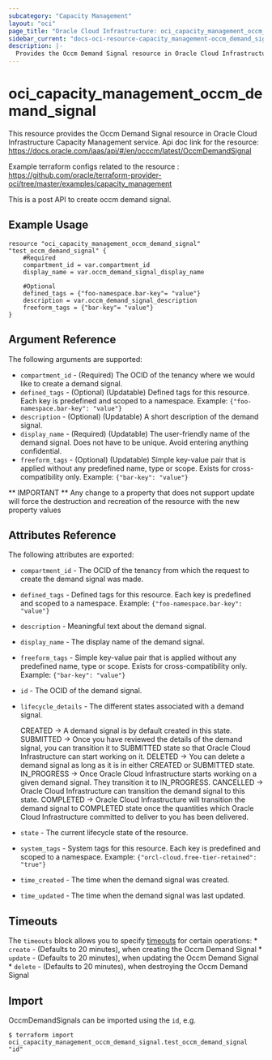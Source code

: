 ```yaml
---
subcategory: "Capacity Management"
layout: "oci"
page_title: "Oracle Cloud Infrastructure: oci_capacity_management_occm_demand_signal"
sidebar_current: "docs-oci-resource-capacity_management-occm_demand_signal"
description: |-
  Provides the Occm Demand Signal resource in Oracle Cloud Infrastructure Capacity Management service
---
```


# oci_capacity_management_occm_demand_signal
This resource provides the Occm Demand Signal resource in Oracle Cloud Infrastructure Capacity Management service.
Api doc link for the resource: https://docs.oracle.com/iaas/api/#/en/occcm/latest/OccmDemandSignal

Example terraform configs related to the resource : https://github.com/oracle/terraform-provider-oci/tree/master/examples/capacity_management

This is a post API to create occm demand signal.


## Example Usage

```hcl
resource "oci_capacity_management_occm_demand_signal" "test_occm_demand_signal" {
	#Required
	compartment_id = var.compartment_id
	display_name = var.occm_demand_signal_display_name

	#Optional
	defined_tags = {"foo-namespace.bar-key"= "value"}
	description = var.occm_demand_signal_description
	freeform_tags = {"bar-key"= "value"}
}
```

## Argument Reference

The following arguments are supported:

* `compartment_id` - (Required) The OCID of the tenancy where we would like to create a demand signal. 
* `defined_tags` - (Optional) (Updatable) Defined tags for this resource. Each key is predefined and scoped to a namespace. Example: `{"foo-namespace.bar-key": "value"}` 
* `description` - (Optional) (Updatable) A short description of the demand signal. 
* `display_name` - (Required) (Updatable) The user-friendly name of the demand signal. Does not have to be unique. Avoid entering anything confidential. 
* `freeform_tags` - (Optional) (Updatable) Simple key-value pair that is applied without any predefined name, type or scope. Exists for cross-compatibility only. Example: `{"bar-key": "value"}` 


** IMPORTANT **
Any change to a property that does not support update will force the destruction and recreation of the resource with the new property values

## Attributes Reference

The following attributes are exported:

* `compartment_id` - The OCID of the tenancy from which the request to create the demand signal was made. 
* `defined_tags` - Defined tags for this resource. Each key is predefined and scoped to a namespace. Example: `{"foo-namespace.bar-key": "value"}` 
* `description` - Meaningful text about the demand signal. 
* `display_name` - The display name of the demand signal. 
* `freeform_tags` - Simple key-value pair that is applied without any predefined name, type or scope. Exists for cross-compatibility only. Example: `{"bar-key": "value"}` 
* `id` - The OCID of the demand signal. 
* `lifecycle_details` - The different states associated with a demand signal. 

	CREATED -> A demand signal is by default created in this state.  SUBMITTED -> Once you have reviewed the details of the demand signal, you can transition it to SUBMITTED state so that Oracle Cloud Infrastructure can start working on it. DELETED -> You can delete a demand signal as long as it is in either CREATED or SUBMITTED state. IN_PROGRESS -> Once Oracle Cloud Infrastructure starts working on a given demand signal. They transition it to IN_PROGRESS. CANCELLED -> Oracle Cloud Infrastructure can transition the demand signal to this state. COMPLETED -> Oracle Cloud Infrastructure will transition the demand signal to COMPLETED state once the quantities which Oracle Cloud Infrastructure committed to deliver to you has been delivered. 
* `state` - The current lifecycle state of the resource. 
* `system_tags` - System tags for this resource. Each key is predefined and scoped to a namespace. Example: `{"orcl-cloud.free-tier-retained": "true"}` 
* `time_created` - The time when the demand signal was created. 
* `time_updated` - The time when the demand signal was last updated. 

## Timeouts

The `timeouts` block allows you to specify [timeouts](https://registry.terraform.io/providers/oracle/oci/latest/docs/guides/changing_timeouts) for certain operations:
	* `create` - (Defaults to 20 minutes), when creating the Occm Demand Signal
	* `update` - (Defaults to 20 minutes), when updating the Occm Demand Signal
	* `delete` - (Defaults to 20 minutes), when destroying the Occm Demand Signal


## Import

OccmDemandSignals can be imported using the `id`, e.g.

```
$ terraform import oci_capacity_management_occm_demand_signal.test_occm_demand_signal "id"
```

